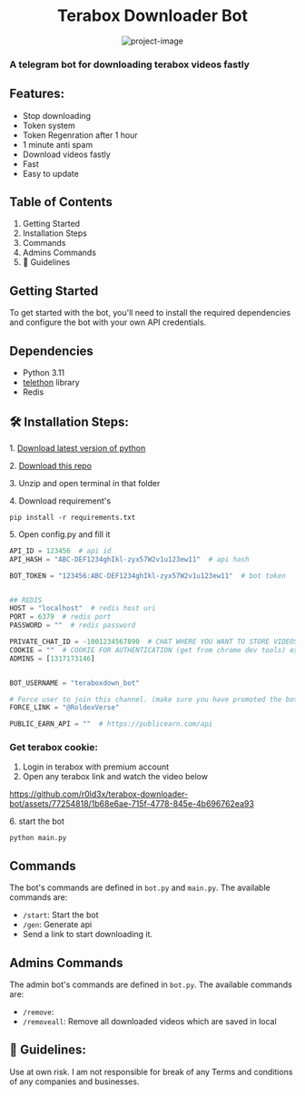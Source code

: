<h1 align="center" id="title">Terabox Downloader Bot</h1>

<p align="center"><img src="https://socialify.git.ci/r0ld3x/terabox-downloader-bot/image?description=1&descriptionEditable=A%20high%20level%20telegram%20bot%20written%20in%20Python%20for%20downloading%20files%20from%20Terabox%20using%20the%20Terabox%20API%20&font=Jost&forks=1&issues=1&language=1&name=1&owner=1&pattern=Overlapping%20Hexagons&pulls=1&stargazers=1&theme=Auto" alt="project-image"></p>

### A telegram bot for downloading terabox videos fastly

## Features:

- Stop downloading
- Token system
- Token Regenration after 1 hour
- 1 minute anti spam
- Download videos fastly
- Fast
- Easy to update

## **Table of Contents**

1.  Getting Started
2.  Installation Steps
3.  Commands
4.  Admins Commands
5.  🍰 Guidelines

## **Getting Started**

To get started with the bot, you'll need to install the required dependencies and configure the bot with your own API credentials.

## Dependencies

- Python 3.11
- <a href="https://github.com/LonamiWebs/Telethon">telethon</a> library
- Redis

## 🛠️ Installation Steps:

<p>1. <a href="https://www.python.org/downloads/">Download latest version of python</a></p>
<p>2. <a href="https://github.com/r0ld3x/terabox-downloader-bot/archive/refs/heads/main.zip">Download this repo</a></p>

<p>3. Unzip and open terminal in that folder</p>

<p>4. Download requirement's</p>

```
pip install -r requirements.txt
```

<p>5. Open config.py and fill it</p>

```python
API_ID = 123456  # api id
API_HASH = "ABC-DEF1234ghIkl-zyx57W2v1u123ew11"  # api hash

BOT_TOKEN = "123456:ABC-DEF1234ghIkl-zyx57W2v1u123ew11"  # bot token


## REDIS
HOST = "localhost"  # redis host uri
PORT = 6379  # redis port
PASSWORD = ""  # redis password

PRIVATE_CHAT_ID = -1001234567890  # CHAT WHERE YOU WANT TO STORE VIDEOS
COOKIE = ""  # COOKIE FOR AUTHENTICATION (get from chrome dev tools) ex: "PANWEB=1; csrfToken=;
ADMINS = [1317173146]


BOT_USERNAME = "teraboxdown_bot"

# Force user to join this channel. (make sure you have promoted the bot on this chat.)
FORCE_LINK = "@RoldexVerse"

PUBLIC_EARN_API = ""  # https://publicearn.com/api


```

### Get terabox cookie:

1. Login in terabox with premium account
2. Open any terabox link and watch the video below

https://github.com/r0ld3x/terabox-downloader-bot/assets/77254818/1b68e6ae-715f-4778-845e-4b696762ea93

<p>6. start the bot</p>

```
python main.py
```

## **Commands**

The bot's commands are defined in `bot.py` and `main.py`. The available commands are:

- `/start`: Start the bot
- `/gen`: Generate api
- Send a link to start downloading it.

## **Admins Commands**

The admin bot's commands are defined in `bot.py`. The available commands are:

- `/remove`:
- `/removeall`: Remove all downloaded videos which are saved in local

## 🍰 Guidelines:

Use at own risk. I am not responsible for break of any Terms and conditions of any companies and businesses.
